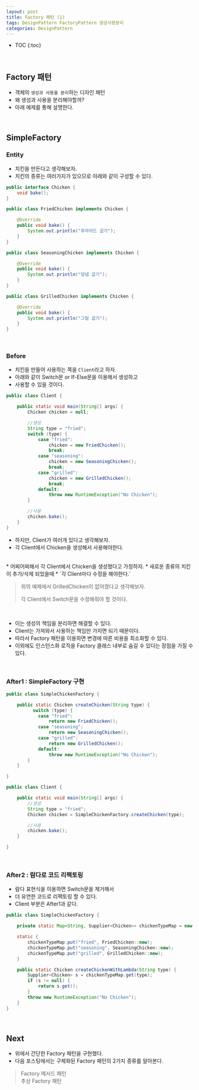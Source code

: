 ```yaml
---
layout: post
title: Factory 패턴 (1)
tags: DesignPattern FactoryPattern 생성사용분리
categories: DesignPattern
---
```


* TOC
{:toc}  

<br>

## Factory 패턴
* 객체의 `생성과 사용을 분리`하는 디자인 패턴
* 왜 생성과 사용을 분리해야할까?
* 아래 예제를 통해 설명한다.

<br>  
  
## SimpleFactory
  
### Entity
* 치킨을 만든다고 생각해보자.  
* 치킨의 종류는 여러가지가 있으므로 아래와 같이 구성할 수 있다. 
  
```java
public interface Chicken {
    void bake();
}
```

```java
public class FriedChicken implements Chicken {

    @Override
    public void bake() {
        System.out.println("후라이드 굽기");
    }
}
```

```java
public class SeasoningChicken implements Chicken {

    @Override
    public void bake() {
        System.out.println("양념 굽기");
    }
}
```

```java
public class GrilledChicken implements Chicken {

    @Override
    public void bake() {
        System.out.println("그릴 굽기");
    }
}
```

<br>  
  
### Before
* 치킨을 만들어 사용하는 쪽을 `Client`라고 하자.
* 아래와 같이 Switch문 or If-Else문을 이용해서 생성하고
* 사용할 수 있을 것이다.

```java
public class Client {

    public static void main(String[] args) {
        Chicken chicken = null;

        //생성
        String type = "fried";
        switch (type) {
            case "fried":
                chicken = new FriedChicken();
                break;
            case "seasoning":
                chicken = new SeasoningChicken();
                break;
            case "grilled":
                chicken = new GrilledChicken();
                break;
            default:
                throw new RuntimeException("No Chicken");
        }

        //사용
        chicken.bake();
    }
}
```

* 하지만, Client가 여러개 있다고 생각해보자.
* 각 Client에서 Chicken을 생성해서 사용해야한다.  
<br>
* 어찌어찌해서 각 Client에서 Chicken을 생성했다고 가정하자.
* 새로운 종류의 치킨이 추가/삭제 되었을때
* `각 Client마다 수정을 해야한다.`  
  
> 위의 예제에서 GrilledChicken이 없어졌다고 생각해보자.
>
> 각 Client에서 Switch문을 수정해줘야 할 것이다.  
  
<br>
  
* 이는 생성의 책임을 분리하면 해결할 수 있다.
* Client는 가져와서 사용하는 책임만 가지면 되기 때문이다.
* 따라서 Factory 패턴을 이용하면 변경에 따른 비용을 최소화할 수 있다.
* 이외에도 인스턴스화 로직을 Factory 클래스 내부로 숨길 수 있다는 장점을 가질 수 있다.

<br>  
  
### After1 : SimpleFactory 구현
```java
public class SimpleChickenFactory {

    public static Chicken createChicken(String type) {
          switch (type) {
            case "fried":
                return new FriedChicken();
            case "seasoning":
                return new SeasoningChicken();
            case "grilled":
                return new GrilledChicken();
            default:
                throw new RuntimeException("No Chicken");
        }
    }

}
```

```java
public class Client {

    public static void main(String[] args) {
        //생성
        String type = "fried";
        Chicken chicken = SimpleChickenFactory.createChicken(type);

        //사용
        chicken.bake();
    }

}
```

<br>  
  
### After2 : 람다로 코드 리팩토링
* 람다 표현식을 이용하면 Switch문을 제거해서
* 더 유연한 코드로 리팩토링 할 수 있다.
* Client 부분은 After1과 같다.

```java
public class SimpleChickenFactory {

    private static Map<String, Supplier<Chicken>> chickenTypeMap = new HashMap<>();

    static {
        chickenTypeMap.put("fried", FriedChicken::new);
        chickenTypeMap.put("seasoning", SeasoningChicken::new);
        chickenTypeMap.put("grilled", GrilledChicken::new);
    }

    public static Chicken createChickenWithLambda(String type) {
        Supplier<Chicken> s = chickenTypeMap.get(type);
        if (s != null) {
            return s.get();
        }
        throw new RuntimeException("No Chicken");
    }
}
```

<br>  
  
## Next
* 위에서 간단한 Factory 패턴을 구현했다.
* 다음 포스팅에서는 구체화된 Factory 패턴의 2가지 종류를 알아본다.  

> Factory 메서드 패턴  
> 추상 Factory 패턴